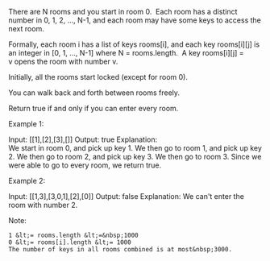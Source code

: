 There are N rooms and you start in room 0.&nbsp; Each room has a distinct number in 0, 1, 2, ..., N-1, and each room may have&nbsp;some keys to access the next room.&nbsp;

Formally, each room i&nbsp;has a list of keys rooms[i], and each key rooms[i][j] is an integer in [0, 1, ..., N-1] where N = rooms.length.&nbsp; A key rooms[i][j] = v&nbsp;opens the room with number v.

Initially, all the rooms start locked (except for room 0).&nbsp;

You can walk back and forth between rooms freely.

Return true&nbsp;if and only if you can enter&nbsp;every room.




Example 1:


Input: [[1],[2],[3],[]]
Output: true
Explanation:  
We start in room 0, and pick up key 1.
We then go to room 1, and pick up key 2.
We then go to room 2, and pick up key 3.
We then go to room 3.  Since we were able to go to every room, we return true.


Example 2:


Input: [[1,3],[3,0,1],[2],[0]]
Output: false
Explanation: We can&#39;t enter the room with number 2.


Note:


	1 &lt;= rooms.length &lt;=&nbsp;1000
	0 &lt;= rooms[i].length &lt;= 1000
	The number of keys in all rooms combined is at most&nbsp;3000.

